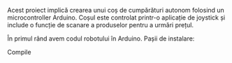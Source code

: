 Acest proiect implică crearea unui coș de cumpărături autonom folosind un microcontroller Arduino. Coșul este controlat printr-o aplicație de joystick și include o funcție de scanare a produselor pentru a urmări prețul.

În primul rând avem codul robotului în Arduino. Pașii de instalare:

Compile
